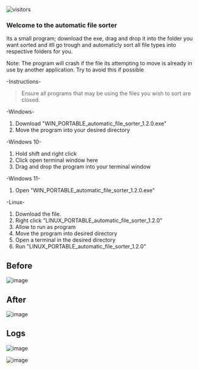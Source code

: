 ![visitors](https://visitor-badge.glitch.me/badge?page_id=kogisin/Xanthus58$Xanthus58$automatic_file_sorter)
### Welcome to the automatic file sorter
Its a small program; download the exe, drag and drop it into the folder you want sorted and itll go trough and automaticly sort all file types into respective folders for you.

Note: The program will crash if the file its attempting to move is already in use by another application. Try to avoid this if possible

-Instructions-
> Ensure all programs that may be using the files you wish to sort are closed.

-Windows-
1. Download "WIN_PORTABLE_automatic_file_sorter_1.2.0.exe"
2. Move the program into your desired directory

-Windows 10-
1. Hold shift and right click
2. Click open terminal window here
3. Drag and drop the program into your terminal window

-Windows 11- 
1. Open "WIN_PORTABLE_automatic_file_sorter_1.2.0.exe"

-Linux-
1. Download the file.
5. Right click "LINUX_PORTABLE_automatic_file_sorter_1.2.0"
6. Allow to run as program
7. Move the program into desired directory
8. Open a terminal in the desired directory
9. Run "LINUX_PORTABLE_automatic_file_sorter_1.2.0"


## Before

![image](https://user-images.githubusercontent.com/66909997/172653107-37480530-02d0-4abe-812a-6596a2c4cd33.png)


## After

![image](https://user-images.githubusercontent.com/66909997/172704681-cb10bd2c-4256-444d-92a9-7d9de6c9e4a1.png)


## Logs

![image](https://user-images.githubusercontent.com/66909997/172653865-83843ef1-4974-4fa7-969d-13ac193d9b23.png)

![image](https://user-images.githubusercontent.com/66909997/172704784-a8005795-ecec-4b0e-8bbb-8eb0fe75875b.png)
